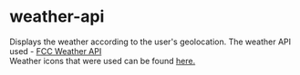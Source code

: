 # weather-api
Displays the weather according to the user's geolocation. The weather API used - <a href="https://fcc-weather-api.glitch.me/">FCC Weather API</a><br>
Weather icons that were used can be found <a href="https://erikflowers.github.io/weather-icons/">here.</a>
